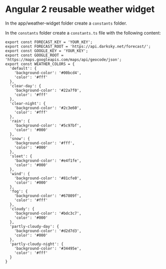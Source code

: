 # Angular 2 reusable weather widget

In the app/weather-widget folder create a `constants` folder.

In the `constants` folder create a `constants.ts` file with the following content:

    export const FORECAST_KEY = 'YOUR_KEY';
    export const FORECAST_ROOT = 'https://api.darksky.net/forecast/';
    export const GOOGLE_KEY = 'YOUR_KEY';
    export const GOOGLE_ROOT = 'https://maps.googleapis.com/maps/api/geocode/json';
    export const WEATHER_COLORS = {
      'default': {
        'background-color': '#00bcd4',
        'color': '#fff'
      },
      'clear-day': {
        'background-color': '#22a7f0',
        'color': '#fff'
      },
      'clear-night': {
        'background-color': '#2c3e60',
        'color': '#fff'
      },
      'rain': {
        'background-color': '#5c97bf',
        'color': '#000'
      },
      'snow': {
        'background-color': '#fff',
        'color': '#000'
      },
      'sleet': {
        'background-color': '#e4f1fe',
        'color': '#000'
      },
      'wind': {
        'background-color': '#81cfe0',
        'color': '#000'
      },
      'fog': {
        'background-color': '#67809f',
        'color': '#fff'
      },
      'cloudy': {
        'background-color': '#bdc3c7',
        'color': '#000'
      },
      'partly-cloudy-day': {
        'background-color': '#d2d7d3',
        'color': '#000'
      },
      'partly-cloudy-night': {
        'background-color': '#34495e',
        'color': '#fff'
      }
    }
